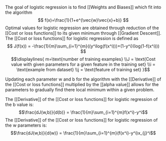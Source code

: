 The goal of logistic regression is to find [[Weights and Biases]] which fit into the algorithm
$$ f(x)=\frac{1}{1+e^(\vec{w}\vec{x}+b)} $$
Optimal values for logistic regression are obtained through reduction of the [[Cost or loss functions]] to its given minimum through [[Gradient Descent]]. The [[Cost or loss functions]] for logistic regression is defined as 
$$ J(f(x)) = -\frac{1}{m}\sum_{i=1}^{m}((y^ilog(f(x^i)))+(1-y^i)(log(1-f(x^i))) $$
$$\displaylines{ m=\text{number of training examples}
\\J = \text{Cost value with given parameters for a given feature in the training set}
\\i = \text{example from dataset}
\\j = \text{feature of training set} }$$

Updating each parameter w and b for the algorithm with the [[Derivative]] of the [[Cost or loss functions]] multiplied by the [[alpha value]] allows for the parameters to gradually find there local minimum within a given problem. 

The [[Derivative]] of the [[Cost or loss functions]] for logistic regression of the b value is:
$$\frac{dJ(w,b)}{d(b)} = \frac{1}{m}\sum_{i=1}^{m}f(x^i)-y^i$$
The [[Derivative]] of the [[Cost or loss functions]] for logistic regression of the w parameters is:
$$\frac{dJ(w,b)}{d(w)} = \frac{1}{m}\sum_{i=1}^{m}(f(x^i)-y^i)x_{j}^i$$